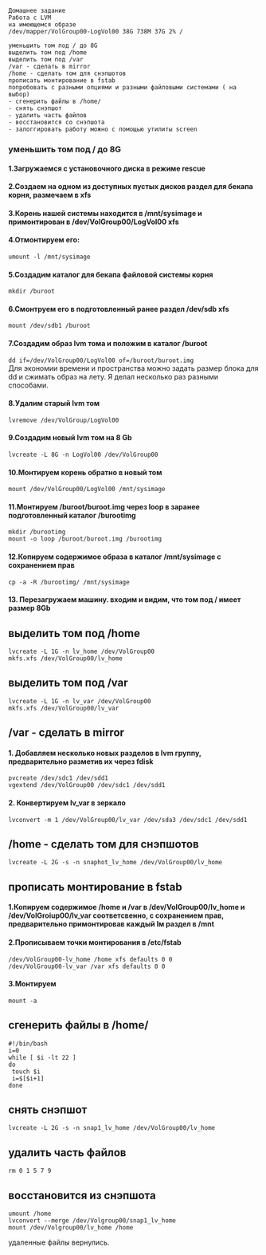 ```
Домашнее задание
Работа с LVM
на имеющемся образе 
/dev/mapper/VolGroup00-LogVol00 38G 738M 37G 2% /

уменьшить том под / до 8G
выделить том под /home
выделить том под /var
/var - сделать в mirror
/home - сделать том для снэпшотов
прописать монтирование в fstab
попробовать с разными опциями и разными файловыми системами ( на выбор)
- сгенерить файлы в /home/
- снять снэпшот
- удалить часть файлов
- восстановится со снэпшота
- залоггировать работу можно с помощью утилиты screen
```

### уменьшить том под / до 8G

#### 1.Загружаемся с установочного диска в режиме rescue
#### 2.Создаем на одном из доступных пустых дисков раздел для бекапа корня, размечаем в xfs
#### 3.Корень нашей системы находится в /mnt/sysimage и примонтирован в /dev/VolGroup00/LogVol00 xfs
#### 4.Отмонтируем его:
 `umount -l /mnt/sysimage`
#### 5.Создадим каталог для бекапа файловой системы корня
 `mkdir /buroot`
#### 6.Смонтруем его в подготовленный ранее раздел /dev/sdb xfs
 `mount /dev/sdb1 /buroot`
#### 7.Создадим образ lvm тома и положим в каталог /buroot
 `dd if=/dev/VolGroup00/LogVol00 of=/buroot/buroot.img`  
Для экономии времени и пространства можно задать размер блока для dd и сжимать образ на лету.
Я делал несколько раз разными способами.
#### 8.Удалим старый lvm том
 `lvremove /dev/VolGroup/LogVol00`
#### 9.Создадим новый lvm том на 8 Gb
 `lvcreate -L 8G -n LogVol00 /dev/VolGroup00`
#### 10.Монтируем корень обратно в новый том
 `mount /dev/VolGroup00/LogVol00 /mnt/sysimage`
#### 11.Монтируем /buroot/buroot.img через loop в заранее подготовленный каталог /burootimg
 ```
 mkdir /burootimg
 mount -o loop /buroot/buroot.img /burootimg
 ```
#### 12.Копируем содержимое образа в каталог /mnt/sysimage с сохранением прав
 `cp -a -R /burootimg/ /mnt/sysimage`
#### 13. Перезагружаем машину. входим и видим, что том под / имеет размер 8Gb

## выделить том под /home
```
lvcreate -L 1G -n lv_home /dev/VolGroup00
mkfs.xfs /dev/VolGroup00/lv_home
```

## выделить том под /var
```
lvcreate -L 1G -n lv_var /dev/VolGroup00
mkfs.xfs /dev/VolGroup00/lv_var
```

## /var - сделать в mirror

#### 1. Добавляем несколько новых разделов в lvm группу, предварительно разметив их через fdisk
 ```
 pvcreate /dev/sdc1 /dev/sdd1
 vgextend /dev/VolGroup00 /dev/sdc1 /dev/sdd1
 ```
#### 2. Конвертируем lv_var в зеркало
  `lvconvert -m 1 /dev/VolGroup00/lv_var /dev/sda3 /dev/sdc1 /dev/sdd1`

## /home - сделать том для снэпшотов
 `lvcreate -L 2G -s -n snaphot_lv_home /dev/VolGroup00/lv_home`

## прописать монтирование в fstab
#### 1.Копируем содержимое /home и /var в /dev/VolGroup00/lv_home и /dev/VolGroiup00/lv_var соответсвенно, с сохранением прав, предварительно примонтировав каждый lм раздел в /mnt
#### 2.Прописываем точки монтирования в /etc/fstab

 ```
 /dev/VolGroup00-lv_home /home xfs defaults 0 0
 /dev/VolGroup00-lv_var /var xfs defaults 0 0
 ```
#### 3.Монтируем
 `mount -a`

## сгенерить файлы в /home/
 ```
 #!/bin/bash
i=0
while [ $i -lt 22 ]
do
  touch $i
  i=$[$i+1]
done
```

## снять снэпшот
 `lvcreate -L 2G -s -n snap1_lv_home /dev/VolGroup00/lv_home`
 
## удалить часть файлов
 `rm 0 1 5 7 9`

## восстановится из снэпшота
 ```
 umount /home
 lvconvert --merge /dev/Volgroup00/snap1_lv_home
 mount /dev/Volgroup00/lv_home /home
 ```
удаленные файлы вернулись.

